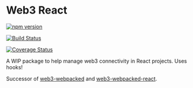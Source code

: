 # Web3 React

[![npm version](https://badge.fury.io/js/web3-react.svg)](https://badge.fury.io/js/web3-react)

[![Build Status](https://travis-ci.org/NoahZinsmeister/web3-react.svg?branch=master)](https://travis-ci.org/NoahZinsmeister/web3-react)

[![Coverage Status](https://coveralls.io/repos/github/NoahZinsmeister/web3-react/badge.svg?branch=master)](https://coveralls.io/github/NoahZinsmeister/web3-react?branch=master)

A WIP package to help manage web3 connectivity in React projects. Uses hooks!

Successor of [web3-webpacked](https://github.com/NoahZinsmeister/web3-webpacked) and [web3-webpacked-react](https://github.com/NoahZinsmeister/web3-webpacked-react).
